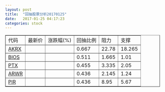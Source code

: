 ```yaml
---
layout: post
title:  "回抽股票分析20170125"
date:   2017-01-25 04:17:23
categories: stock
---
```

<script type="text/javascript">
var stockList = []
stockList.push('gb_akrx');
stockList.push('gb_bios');
stockList.push('gb_ptx');
stockList.push('gb_arwr');
stockList.push('gb_pir');
</script>
<table border="1">
 <tr>
 <td>代码</td>
 <td>最新价</td>
 <td>涨跌幅(%)</td>
 <td>回抽比例</td>
 <td>阻力</td>
 <td>支撑</td>
</tr>
  <tr id="akrx">
  <td><a href="http://stock.finance.sina.com.cn/usstock/quotes/AKRX.html" target="_blank">AKRX</a></td><td></td><td></td><td>0.667</td><td>22.78</td><td>18.265</td></tr>
  <tr id="bios">
  <td><a href="http://stock.finance.sina.com.cn/usstock/quotes/BIOS.html" target="_blank">BIOS</a></td><td></td><td></td><td>0.511</td><td>1.665</td><td>1.01</td></tr>
  <tr id="ptx">
  <td><a href="http://stock.finance.sina.com.cn/usstock/quotes/PTX.html" target="_blank">PTX</a></td><td></td><td></td><td>0.455</td><td>3.335</td><td>2.05</td></tr>
  <tr id="arwr">
  <td><a href="http://stock.finance.sina.com.cn/usstock/quotes/ARWR.html" target="_blank">ARWR</a></td><td></td><td></td><td>0.436</td><td>2.145</td><td>1.24</td></tr>
  <tr id="pir">
  <td><a href="http://stock.finance.sina.com.cn/usstock/quotes/PIR.html" target="_blank">PIR</a></td><td></td><td></td><td>0.436</td><td>8.95</td><td>5.67</td></tr>
</table>
